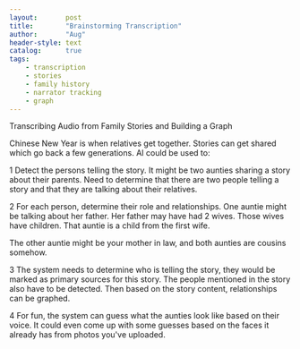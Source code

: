 ```yaml
---
layout:       post
title:        "Brainstorming Transcription"
author:       "Aug"
header-style: text
catalog:      true
tags:
    - transcription
    - stories
    - family history
    - narrator tracking
    - graph
---
```

Transcribing Audio from Family Stories and Building a Graph

Chinese New Year is when relatives get together.  Stories can get shared which go back a few generations.  AI could be used to:

1 Detect the persons telling the story.  It might be two aunties sharing a story about their parents.  Need to determine that there are two people telling a story and that they are talking about their relatives.

2 For each person, determine their role and relationships.  One auntie might be talking about her father.  Her father may have had 2 wives.  Those wives have children.  That auntie is a child from the first wife.

The other auntie might be your mother in law, and both aunties are cousins somehow.

3 The system needs to determine who is telling the story, they would be marked as primary sources for this story.  The people mentioned in the story also have to be detected.  Then based on the story content, relationships can be graphed.

4 For fun, the system can guess what the aunties look like based on their voice.  It could even come up with some guesses based on the faces it already has from photos you've uploaded.


